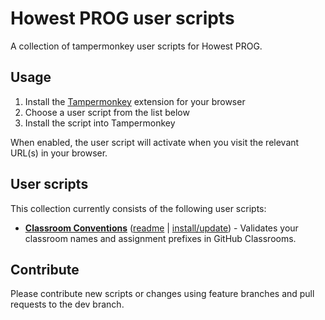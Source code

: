 # Howest PROG user scripts

A collection of tampermonkey user scripts for Howest PROG.

## Usage

1. Install the [Tampermonkey](https://www.tampermonkey.net/) extension for your browser
2. Choose a user script from the list below
3. Install the script into Tampermonkey

When enabled, the user script will activate when you visit the relevant URL(s) in your browser.

## User scripts

This collection currently consists of the following user scripts:

+ [**Classroom Conventions**](https://github.com/howest-gp/howest-user-scripts/tree/master/classroom-conventions) ([readme](https://github.com/howest-gp/howest-user-scripts/blob/master/classroom-conventions/README.md)&nbsp;|&nbsp;[install/update](https://raw.githubusercontent.com/howest-gp/howest-user-scripts/master/classroom-conventions/howest-prog-classroom-conventions.user.js)) - Validates your classroom names and assignment prefixes in GitHub Classrooms.


## Contribute

Please contribute new scripts or changes using feature branches and pull requests to the dev branch.
